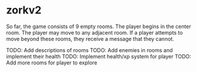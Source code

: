 # zorkv2
So far, the game consists of 9 empty rooms. The player begins in the center room. The player may move to any adjacent room. If a player attempts to move beyond these rooms, they receive a message that they cannot.

TODO: Add descriptions of rooms
TODO: Add enemies in rooms and implement their health
TODO: Implement health/xp system for player
TODO: Add more rooms for player to explore

